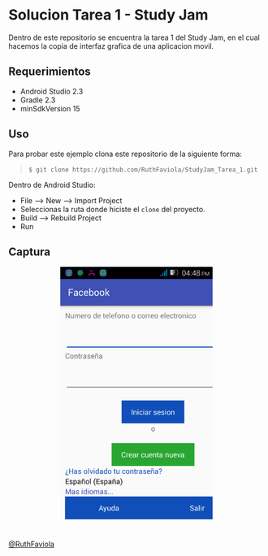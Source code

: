 # Solucion Tarea 1 - Study Jam

Dentro de este repositorio se encuentra la tarea 1 del Study Jam, en el cual
hacemos la copia de interfaz grafica de una aplicacion movil.

## Requerimientos

  * Android Studio 2.3
  * Gradle 2.3
  * minSdkVersion 15

## Uso

Para probar este ejemplo clona este repositorio de la siguiente forma:
>
>     $ git clone https://github.com/RuthFaviola/StudyJam_Tarea_1.git

Dentro de Android Studio:

* File --> New --> Import Project
* Seleccionas la ruta donde hiciste el `clone` del proyecto.
* Build --> Rebuild Project
* Run

## Captura

<div align="center">
    <center>
        <img src="device-2017-05-02-164854.png" width="300">
    </center>
</div>
<br><br>
<a href="https://github.com/RuthFaviola/StudyJam_Tarea_1.git" target="_blank">@RuthFaviola</a>